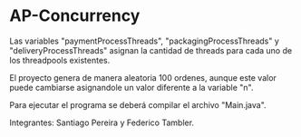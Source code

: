 # AP-Concurrency

Las variables "paymentProcessThreads", "packagingProcessThreads" y "deliveryProcessThreads" asignan la cantidad de threads para cada uno de los threadpools existentes.

El proyecto genera de manera aleatoria 100 ordenes, aunque este valor puede cambiarse asignandole un valor diferente a la variable "n".

Para ejecutar el programa se deberá compilar el archivo "Main.java".

Integrantes: Santiago Pereira y Federico Tambler.

